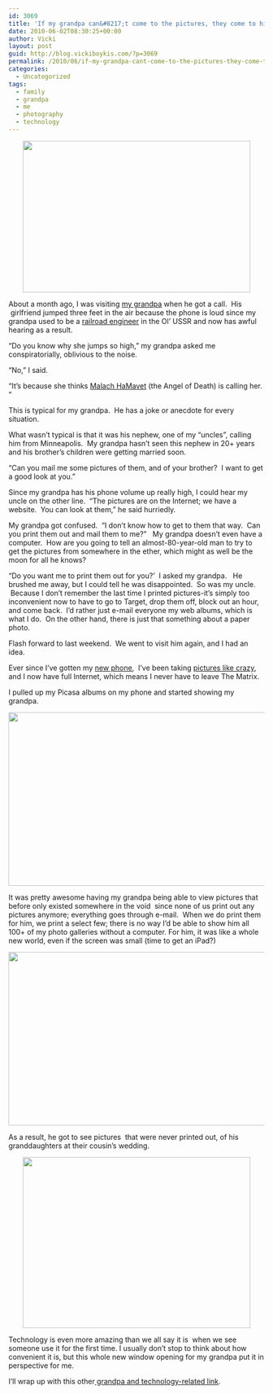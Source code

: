 ```yaml
---
id: 3069
title: 'If my grandpa can&#8217;t come to the pictures, they come to him'
date: 2010-06-02T08:30:25+00:00
author: Vicki
layout: post
guid: http://blog.vickiboykis.com/?p=3069
permalink: /2010/06/if-my-grandpa-cant-come-to-the-pictures-they-come-to-him/
categories:
  - Uncategorized
tags:
  - family
  - grandpa
  - me
  - photography
  - technology
---
```

<p style="text-align: center;">
  <a href="http://blog.vickiboykis.com/wp-content/uploads/2010/06/DSC_0112.jpg"><img class="aligncenter size-full wp-image-3070" title="DSC_0112" src="http://blog.vickiboykis.com/wp-content/uploads/2010/06/DSC_0112.jpg" alt="" width="448" height="298" /></a>
</p>

About a month ago, I was visiting [my grandpa](http://blog.vickiboykis.com/2010/03/02/visiting-my-grandpa-the-yiddish-speaking-atheist/) when he got a call.  His  girlfriend jumped three feet in the air because the phone is loud since my grandpa used to be a [railroad engineer](http://en.wikipedia.org/wiki/Railroad_engineer) in the Ol&#8217; USSR and now has awful hearing as a result.

&#8220;Do you know why she jumps so high,&#8221; my grandpa asked me conspiratorially, oblivious to the noise.

&#8220;No,&#8221; I said.

&#8220;It&#8217;s because she thinks [Malach HaMavet](http://en.wikipedia.org/wiki/Death_(personification)) (the Angel of Death) is calling her. &#8221;

This is typical for my grandpa.  He has a joke or anecdote for every situation.

What wasn&#8217;t typical is that it was his nephew, one of my &#8220;uncles&#8221;, calling him from Minneapolis.  My grandpa hasn&#8217;t seen this nephew in 20+ years and his brother&#8217;s children were getting married soon.

&#8220;Can you mail me some pictures of them, and of your brother?  I want to get a good look at you.&#8221;

Since my grandpa has his phone volume up really high, I could hear my uncle on the other line.  &#8220;The pictures are on the Internet; we have a website.  You can look at them,&#8221; he said hurriedly.

My grandpa got confused.  &#8220;I don&#8217;t know how to get to them that way.  Can you print them out and mail them to me?&#8221;   My grandpa doesn&#8217;t even have a computer.  How are you going to tell an almost-80-year-old man to try to get the pictures from somewhere in the ether, which might as well be the moon for all he knows?

&#8220;Do you want me to print them out for you?&#8217;  I asked my grandpa.   He brushed me away, but I could tell he was disappointed.  So was my uncle.  Because I don&#8217;t remember the last time I printed pictures-it&#8217;s simply too inconvenient now to have to go to Target, drop them off, block out an hour, and come back.  I&#8217;d rather just e-mail everyone my web albums, which is what I do.  On the other hand, there is just that something about a paper photo.

Flash forward to last weekend.  We went to visit him again, and I had an idea.

Ever since I&#8217;ve gotten my [new phone](http://blog.vickiboykis.com/2010/05/04/help-name-that-electronic-device/),  I&#8217;ve been taking [pictures like crazy](http://twitpic.com/photos/vboykis), and I now have full Internet, which means I never have to leave The Matrix.

I pulled up my Picasa albums on my phone and started showing my grandpa.

<p style="text-align: center;">
  <a href="http://blog.vickiboykis.com/wp-content/uploads/2010/06/DSC_0113.jpg"><img class="aligncenter size-full wp-image-3071" title="DSC_0113" src="http://blog.vickiboykis.com/wp-content/uploads/2010/06/DSC_0113.jpg" alt="" width="512" height="341" /></a>
</p>

<p style="text-align: left;">
  It was pretty awesome having my grandpa being able to view pictures that before only existed somewhere in the void  since none of us print out any pictures anymore; everything goes through e-mail.  When we do print them for him, we print a select few; there is no way I&#8217;d be able to show him all 100+ of my photo galleries without a computer. For him, it was like a whole new world, even if the screen was small (time to get an iPad?)
</p>

<p style="text-align: left;">
  <a href="http://blog.vickiboykis.com/wp-content/uploads/2010/06/DSC_0120.jpg"><img class="aligncenter size-full wp-image-3072" title="DSC_0120" src="http://blog.vickiboykis.com/wp-content/uploads/2010/06/DSC_0120.jpg" alt="" width="512" height="341" /></a>
</p>

<p style="text-align: left;">
  As a result, he got to see pictures  that were never printed out, of his granddaughters at their cousin&#8217;s wedding.
</p>

<p style="text-align: center;">
  <a href="http://blog.vickiboykis.com/wp-content/uploads/2010/06/DSC02162.jpg"><img class="aligncenter size-full wp-image-3074" title="DSC02162" src="http://blog.vickiboykis.com/wp-content/uploads/2010/06/DSC02162.jpg" alt="" width="448" height="336" /></a>
</p>

<p style="text-align: left;">
  Technology is even more amazing than we all say it is  when we see someone use it for the first time. I usually don&#8217;t stop to think about how convenient it is, but this whole new window opening for my grandpa put it in perspective for me.
</p>

<p style="text-align: left;">
  I&#8217;ll wrap up with this other<a href="http://www.reddit.com/r/AskReddit/comments/cagg3/reddit_show_me_pictures_of_yourself/"> grandpa and technology-related link</a>.
</p>